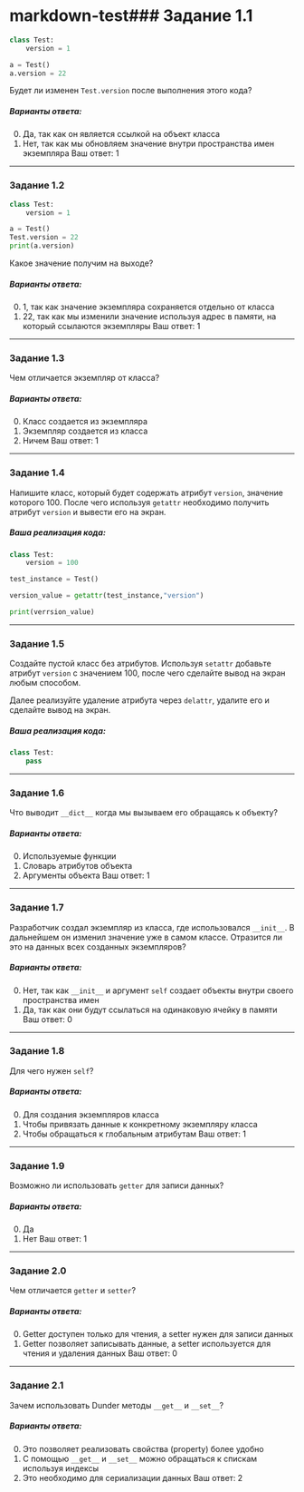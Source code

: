 # markdown-test### Задание 1.1
```python
class Test:
    version = 1

a = Test()
a.version = 22
```

Будет ли изменен `Test.version` после выполнения этого кода?

##### Варианты ответа:
0) Да, так как он является ссылкой на объект класса
1) Нет, так как мы обновляем значение внутри пространства имен экземпляра
Ваш ответ: 1

---

### Задание 1.2
```python
class Test:
    version = 1

a = Test()
Test.version = 22
print(a.version)
```

Какое значение получим на выходе?

##### Варианты ответа:
0) 1, так как значение экземпляра сохраняется отдельно от класса
1) 22, так как мы изменили значение используя адрес в памяти, на который ссылаются экземпляры
Ваш ответ: 1

---

### Задание 1.3
Чем отличается экземпляр от класса?

##### Варианты ответа:
0) Класс создается из экземпляра
1) Экземпляр создается из класса
2) Ничем
Ваш ответ: 1

---

### Задание 1.4
Напишите класс, который будет содержать атрибут `version`, значение которого 100. После чего используя `getattr` необходимо получить атрибут `version` и вывести его на экран.

##### Ваша реализация кода:
```python
class Test:
    version = 100

test_instance = Test()

version_value = getattr(test_instance,"version")

print(verrsion_value)
```

---

### Задание 1.5
Создайте пустой класс без атрибутов. Используя `setattr` добавьте атрибут `version` с значением 100, после чего сделайте вывод на экран любым способом.

Далее реализуйте удаление атрибута через `delattr`, удалите его и сделайте вывод на экран.

##### Ваша реализация кода:
```python
class Test:
    pass
```

---

### Задание 1.6
Что выводит `__dict__` когда мы вызываем его обращаясь к объекту?

##### Варианты ответа:
0) Используемые функции
1) Словарь атрибутов объекта
2) Аргументы объекта
Ваш ответ: 1

---

### Задание 1.7
Разработчик создал экземпляр из класса, где использовался `__init__`. В дальнейшем он изменил значение уже в самом классе. Отразится ли это на данных всех созданных экземпляров?

##### Варианты ответа:
0) Нет, так как `__init__` и аргумент `self` создает объекты внутри своего пространства имен
1) Да, так как они будут ссылаться на одинаковую ячейку в памяти
Ваш ответ: 0

---

### Задание 1.8
Для чего нужен `self`?

##### Варианты ответа:
0) Для создания экземпляров класса
1) Чтобы привязать данные к конкретному экземпляру класса
2) Чтобы обращаться к глобальным атрибутам
Ваш ответ: 1

---

### Задание 1.9
Возможно ли использовать `getter` для записи данных?

##### Варианты ответа:
0) Да
1) Нет
Ваш ответ: 1

---

### Задание 2.0
Чем отличается `getter` и `setter`?

##### Варианты ответа:
0) Getter доступен только для чтения, а setter нужен для записи данных
1) Getter позволяет записывать данные, а setter используется для чтения и удаления данных
Ваш ответ: 0

---

### Задание 2.1
Зачем использовать Dunder методы `__get__` и `__set__`?

##### Варианты ответа:
0) Это позволяет реализовать свойства (property) более удобно
1) С помощью `__get__` и `__set__` можно обращаться к спискам используя индексы
2) Это необходимо для сериализации данных
Ваш ответ: 2

